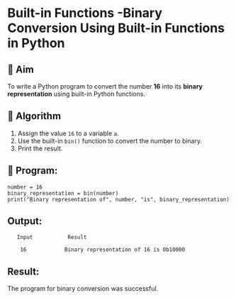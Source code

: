 # Built-in Functions -Binary Conversion Using Built-in Functions in Python

## 🎯 Aim
To write a Python program to convert the number **16** into its **binary representation** using built-in Python functions.

## 🧠 Algorithm
1. Assign the value `16` to a variable `a`.
2. Use the built-in `bin()` function to convert the number to binary.
3. Print the result.

## 🧾 Program:
```
number = 16
binary_representation = bin(number)
print("Binary representation of", number, "is", binary_representation)
```
## Output:
```
   Input           Result

    16            Binary representation of 16 is 0b10000
```
## Result:
The program for binary conversion was successful.
